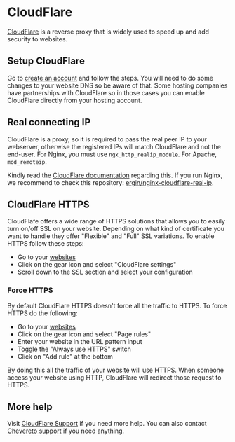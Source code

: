 # CloudFlare

[CloudFlare](https://en.wikipedia.org/wiki/CloudFlare) is a reverse proxy that is widely used to speed up and add security to websites.

## Setup CloudFlare

Go to [create an account](https://www.cloudflare.com/sign-up) and follow the steps. You will need to do some changes to your website DNS so be aware of that. Some hosting companies have partnerships with CloudFlare so in those cases you can enable CloudFlare directly from your hosting account.

## Real connecting IP

CloudFlare is a proxy, so it is required to pass the real peer IP to your webserver, otherwise the registered IPs will match CloudFlare and not the end-user. For Nginx, you must use `ngx_http_realip_module`. For Apache, `mod_remoteip`.

Kindly read the [CloudFlare documentation](https://support.cloudflare.com/hc/en-us/articles/200170786) regarding this. If you run Nginx, we recommend to check this repository: [ergin/nginx-cloudflare-real-ip](https://github.com/ergin/nginx-cloudflare-real-ip).

## CloudFlare HTTPS

CloudFlafe offers a wide range of HTTPS solutions that allows you to easily turn on/off SSL on your website. Depending on what kind of certificate you want to handle they offer "Flexible" and "Full" SSL variations. To enable HTTPS follow these steps:

- Go to your [websites](https://www.cloudflare.com/my-websites)
- Click on the gear icon and select "CloudFlare settings"
- Scroll down to the SSL section and select your configuration

### Force HTTPS

By default CloudFlare HTTPS doesn't force all the traffic to HTTPS. To force HTTPS do the following:

- Go to your [websites](https://www.cloudflare.com/my-websites)
- Click on the gear icon and select "Page rules"
- Enter your website in the URL pattern input
- Toggle the "Always use HTTPS" switch
- Click on "Add rule" at the bottom

By doing this all the traffic of your website will use HTTPS. When someone access your website using HTTP, CloudFlare will redirect those request to HTTPS.

## More help

Visit [CloudFlare Support](https://support.cloudflare.com/) if you need more help. You can also contact [Chevereto support](https://chevereto.com/support) if you need anything.
